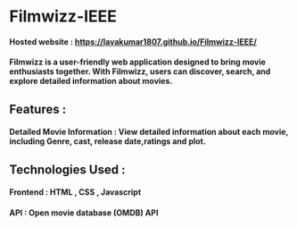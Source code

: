 # Filmwizz-IEEE

#### Hosted website : https://lavakumar1807.github.io/Filmwizz-IEEE/

#### Filmwizz is a user-friendly web application designed to bring movie enthusiasts together. With Filmwizz, users can discover, search, and explore detailed information about movies.
## Features :
#### Detailed Movie Information : View detailed information about each movie, including Genre, cast, release date,ratings and plot.

## Technologies Used :
#### Frontend : HTML , CSS , Javascript
#### API : Open movie database (OMDB) API
